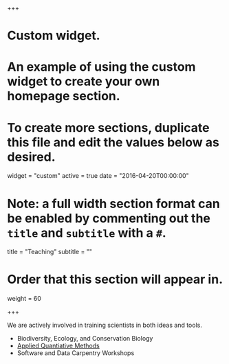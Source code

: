 +++
# Custom widget.
# An example of using the custom widget to create your own homepage section.
# To create more sections, duplicate this file and edit the values below as desired.
widget = "custom"
active = true
date = "2016-04-20T00:00:00"

# Note: a full width section format can be enabled by commenting out the `title` and `subtitle` with a `#`.
title = "Teaching"
subtitle = ""

# Order that this section will appear in.
weight = 60

+++

We are actively involved in training scientists in both ideas and tools.

- Biodiversity, Ecology, and Conservation Biology
- [Applied Quantiative Methods](dmcglinn.github.io/quant_methods)
- Software and Data Carpentry Workshops
